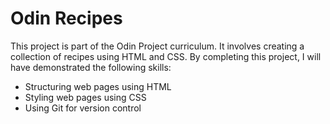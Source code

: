 # Odin Recipes
This project is part of the Odin Project curriculum. It involves creating a collection of recipes using HTML and CSS. By completing this project, I will have demonstrated the following skills:
- Structuring web pages using HTML
- Styling web pages using CSS
- Using Git for version control
